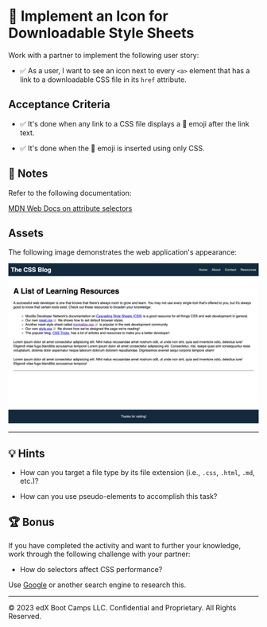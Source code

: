 # 📖 Implement an Icon for Downloadable Style Sheets

Work with a partner to implement the following user story:

- ✅ As a user, I want to see an icon next to every `<a>` element that has a link to a downloadable CSS file in its `href` attribute.

## Acceptance Criteria

- ✅ It's done when any link to a CSS file displays a 📝 emoji after the link text.

- ✅ It's done when the 📝 emoji is inserted using only CSS.

## 📝 Notes

Refer to the following documentation:

[MDN Web Docs on attribute selectors](https://developer.mozilla.org/en-US/docs/Web/CSS/Attribute_selectors)

## Assets

The following image demonstrates the web application's appearance:

![The updated page shows an emoji next to each link that takes you to a CSS file.](./Images/01-selector-complete.png)

---

## 💡 Hints

- How can you target a file type by its file extension (i.e., `.css`, `.html`, `.md`, etc.)?

- How can you use pseudo-elements to accomplish this task?

## 🏆 Bonus

If you have completed the activity and want to further your knowledge, work through the following challenge with your partner:

- How do selectors affect CSS performance?

Use [Google](https://www.google.com) or another search engine to research this.

---

© 2023 edX Boot Camps LLC. Confidential and Proprietary. All Rights Reserved.
